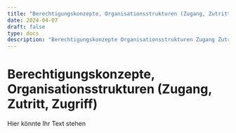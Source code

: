 ```yaml
---
title: "Berechtigungskonzepte, Organisationsstrukturen (Zugang, Zutritt, Zugriff)"
date: 2024-04-07
draft: false
type: docs
description: "Berechtigungskonzepte Organisationsstrukturen Zugang Zutritt Zugriff"
---
```


# Berechtigungskonzepte, Organisationsstrukturen (Zugang, Zutritt, Zugriff)

Hier könnte Ihr Text stehen